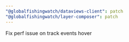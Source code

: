 ```yaml
---
"@globalfishingwatch/dataviews-client": patch
"@globalfishingwatch/layer-composer": patch
---
```


Fix perf issue on track events hover
